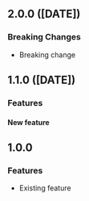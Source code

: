 ## 2.0.0 ([DATE])

### Breaking Changes

- Breaking change

## 1.1.0 ([DATE])

### Features

#### New feature

## 1.0.0

### Features

- Existing feature
